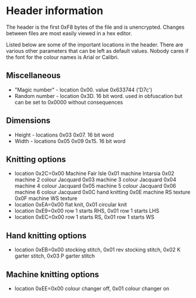 # Header information

The header is the first 0xF8 bytes of the file and is unencrypted. Changes
between files are most easily viewed in a hex editor.

Listed below are some of the important locations in the header.
There are various other parameters that can be left as default values.
Nobody cares if the font for the colour names is Arial or Calibri.

## Miscellaneous
* "Magic number" - location 0x00. value 0x633744 ('D7c')
* Random number - location 0x3D. 16 bit word. used in obfuscation but can be set to 0x0000 without consequences

## Dimensions
* Height - locations 0x03 0x07. 16 bit word
* Width - locations 0x05 0x09 0x15. 16 bit word

## Knitting options
* location 0x2C=0x00 Machine Fair Isle
		0x01 machine Intarsia
		0x02 machine 2 colour Jacquard
                0x03 machine 3 colour Jacquard
		0x04 machine 4 colour Jacquard
		0x05 machine 5 colour Jacquard
                0x06 machine 6 colour Jacquard
		0x0C hand knitting
		0x0E machine RS texture
		0x0F machine WS texture
* location 0xEA=0x00 flat knit, 0x01 circular knit
* location 0xE9=0x00 row 1 starts RHS, 0x01 row 1 starts LHS
* location 0xEC=0x00 row 1 starts RS, 0x01 row 1 starts WS

## Hand knitting options
* location 0xEB=0x00 stocking stitch, 0x01 rev stocking stitch, 0x02 K garter stitch, 0x03 P garter stitch

## Machine knitting options
* location 0xEE=0x00 colour changer off, 0x01 colour changer on

